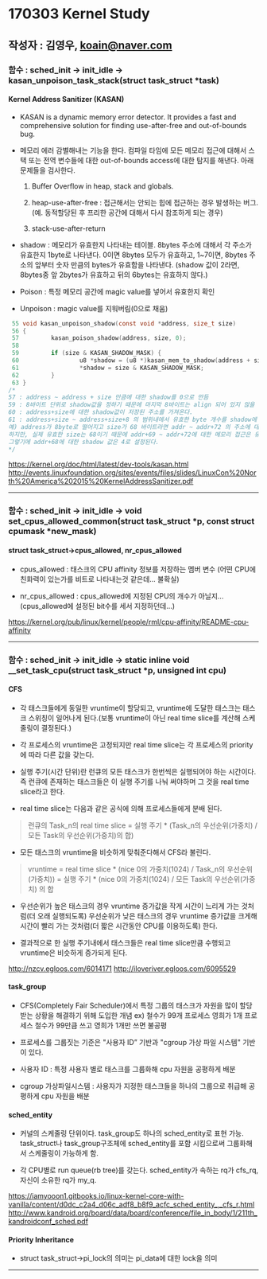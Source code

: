 # 170303 Kernel Study
## 작성자 : 김영우, koain@naver.com

### 함수 : sched_init -> init_idle -> kasan_unpoison_task_stack(struct task_struct *task)
#### Kernel Address Sanitizer (KASAN)

* KASAN is a dynamic memory error detector. It provides a fast and comprehensive solution for finding use-after-free and out-of-bounds bug.

* 메모리 에러 감별해내는 기능을 한다. 컴파일 타임에 모든 메모리 접근에 대해서 스택 또는 전역 변수들에 대한 out-of-bounds access에 대한 탐지를 해낸다. 아래 문제들을 검사한다.
  1. Buffer Overflow in heap, stack and globals.
  2. heap-use-after-free : 접근해서는 안되는 힙에 접근하는 경우 발생하는 버그. (예. 동적할당된 후 프리한 공간에 대해서 다시 참조하게 되는 경우)

  3. stack-use-after-return

* shadow : 메모리가 유효한지 나타내는 테이블. 8bytes 주소에 대해서 각 주소가 유효한지 1byte로 나타낸다. 0이면 8bytes 모두가 유효하고, 1~7이면, 8bytes 주소의 앞부터 숫자 만큼의 bytes가 유효함을 나타낸다. (shadow 값이 2라면, 8bytes중 앞 2bytes가 유효하고 뒤의 6bytes는 유효하지 않다.)

* Poison : 특정 메모리 공간에 magic value를 넣어서 유효한지 확인

* Unpoison : magic value를 지워버림(0으로 채움)

```C
 55 void kasan_unpoison_shadow(const void *address, size_t size)
 56 {
 57         kasan_poison_shadow(address, size, 0);
 58
 59         if (size & KASAN_SHADOW_MASK) {
 60                 u8 *shadow = (u8 *)kasan_mem_to_shadow(address + size);
 61                 *shadow = size & KASAN_SHADOW_MASK;
 62         }
 63 }
/*
57 : address ~ address + size 만큼에 대한 shadow를 0으로 만듬
59 : 8바이트 단위로 shadow값을 정하기 때문에 마지막 8바이트는 align 되어 있지 않을 수 있기 때문에 이에 대해 체크한다.
60 : address+size에 대한 shadow값이 저장된 주소를 가져온다.
61 : address+size ~ address+size+8 의 범위내에서 유효한 byte 개수를 shadow에 저장한다.
예) address가 8byte로 떨어지고 size가 68 바이트라면 addr ~ addr+72 의 주소에 대한 shadow가 모두 0으로 되어 있다.
하지만, 실제 유효한 size는 68이기 때문에 addr+69 ~ addr+72에 대한 메모리 접근은 유효하지 않다.
그렇기에 addr+68에 대한 shadow 값은 4로 설정된다.
*/
```

<https://kernel.org/doc/html/latest/dev-tools/kasan.html>
<http://events.linuxfoundation.org/sites/events/files/slides/LinuxCon%20North%20America%202015%20KernelAddressSanitizer.pdf>

---
### 함수 : sched_init -> init_idle -> void set_cpus_allowed_common(struct task_struct *p, const struct cpumask *new_mask)
#### struct task_struct->cpus_allowed, nr_cpus_allowed

* cpus_allowed : 태스크의 CPU affinity 정보를 저장하는 멤버 변수 (어떤 CPU에 친화력이 있는가를 비트로 나타내는것 같은데... 불확실)

* nr_cpus_allowed : cpus_allowed에 지정된 CPU의 개수가 아닐지... (cpus_allowed에 설정된 bit수를 세서 지정하던데...)

<https://kernel.org/pub/linux/kernel/people/rml/cpu-affinity/README-cpu-affinity>

---
### 함수 : sched_init -> init_idle -> static inline void __set_task_cpu(struct task_struct *p, unsigned int cpu)

#### CFS

* 각 태스크들에게 동일한 vruntime이 할당되고, vruntime에 도달한 태스크는 태스크 스위칭이 일어나게 된다.(보통 vruntime이 아닌 real time slice를 계산해 스케줄링이 결정된다.)

* 각 프로세스의 vruntime은 고정되지만 real time slice는 각 프로세스의 priority에 따라 다른 값을 갖는다.

* 실행 주기(시간 단위)란 런큐의 모든 태스크가 한번씩은 실행되어야 하는 시간이다. 즉 런큐에 존재하는 태스크들은 이 실행 주기를 나눠 써야하며 그 것을 real time slice라고 한다.

* real time slice는 다음과 같은 공식에 의해 프로세스들에게 분배 된다.
> 런큐의 Task_n의 real time slice = 실행 주기 \* (Task_n의 우선순위(가중치) / 모든 Task의 우선순위(가중치)의 합)

* 모든 태스크의 vruntime을 비슷하게 맞춰준다해서 CFS라 불린다.
> vruntime
= real time slice \* (nice 0의 가중치(1024) / Task_n의 우선순위(가중치))
= 실행 주기 \* (nice 0의 가중치(1024) / 모든 Task의 우선순위(가중치) 의 합

* 우선순위가 높은 태스크의 경우 vruntime 증가값을 작게 시간이 느리게 가는 것처럼(더 오래 실행되도록) 우선순위가 낮은 태스크의 경우 vruntime 증가값을 크게해 시간이 빨리 가는 것처럼(더 짧은 시간동안 CPU를 이용하도록) 한다.

* 결과적으로 한 실행 주기내에서 태스크들은 real time slice만큼 수행되고 vruntime은 비슷하게 증가되게 된다.

<http://nzcv.egloos.com/6014171>
<http://iloveriver.egloos.com/6095529>

#### task_group

* CFS(Completely Fair Scheduler)에서 특정 그룹의 태스크가 자원을 많이 할당받는 상황을 해결하기 위해 도입한 개념 ex) 철수가 99개 프로세스 영희가 1개 프로세스 철수가 99만큼 쓰고 영희가 1개만 쓰면 불공평

* 프로세스를 그룹짓는 기준은 "사용자 ID” 기반과 "cgroup 가상 파일 시스템" 기반이 있다.

* 사용자 ID : 특정 사용자 별로 태스크를 그룹화해 cpu 자원을 공평하게 배분

* cgroup 가상파일시스템 : 사용자가 지정한 태스크들을 하나의 그룹으로 취급해 공평하게 cpu 자원을 배분

#### sched_entity
* 커널의 스케줄링 단위이다. task_group도 하나의 sched_entity로 표현 가능. task_struct나 task_group구조체에 sched_entity를 포함 시킴으로써 그룹화해서 스케줄링이 가능하게 함.

* 각 CPU별로 run queue(rb tree)를 갖는다. sched_entity가 속하는 rq가 cfs_rq, 자신이 소유한 rq가 my_q.

<https://iamyooon1.gitbooks.io/linux-kernel-core-with-vanilla/content/d0dc_c2a4_d06c_adf8_b8f9_acfc_sched_entity_,_cfs_r.html>
<http://www.kandroid.org/board/data/board/conference/file_in_body/1/211th_kandroidconf_sched.pdf>

#### Priority Inheritance

* struct task_struct->pi_lock의 의미는 pi_data에 대한 lock을 의미

---
